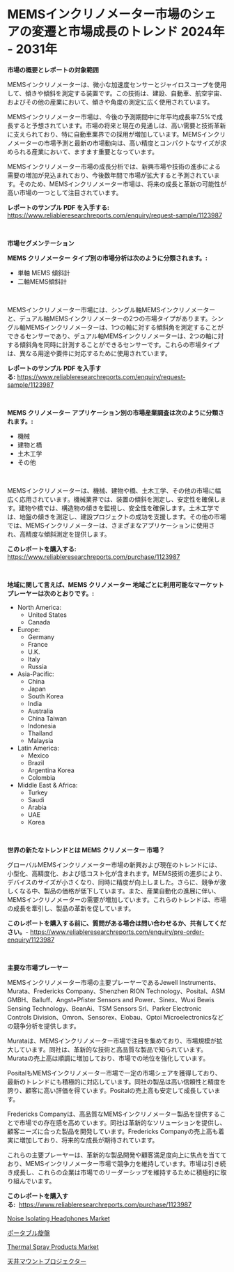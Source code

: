 <p><h1>MEMSインクリノメーター市場のシェアの変遷と市場成長のトレンド 2024年 - 2031年</h1></p><p><strong>市場の概要とレポートの対象範囲</strong></p>
<p><p>MEMSインクリノメーターは、微小な加速度センサーとジャイロスコープを使用して、傾きや傾斜を測定する装置です。この技術は、建設、自動車、航空宇宙、およびその他の産業において、傾きや角度の測定に広く使用されています。</p><p>MEMSインクリノメーター市場は、今後の予測期間中に年平均成長率7.5%で成長すると予想されています。市場の将来と現在の見通しは、高い需要と技術革新に支えられており、特に自動車業界での採用が増加しています。MEMSインクリノメーターの市場予測と最新の市場動向は、高い精度とコンパクトなサイズが求められる産業において、ますます重要となっています。</p><p>MEMSインクリノメーター市場の成長分析では、新興市場や技術の進歩による需要の増加が見込まれており、今後数年間で市場が拡大すると予測されています。そのため、MEMSインクリノメーター市場は、将来の成長と革新の可能性が高い市場の一つとして注目されています。</p></p>
<p><strong>レポートのサンプル PDF を入手する:</strong> <a href="https://www.reliableresearchreports.com/enquiry/request-sample/1123987">https://www.reliableresearchreports.com/enquiry/request-sample/1123987</a></p>
<p>&nbsp;</p>
<p><strong>市場セグメンテーション</strong></p>
<p><strong>MEMS クリノメーター タイプ別の市場分析は次のように分類されます。:</strong></p>
<p><ul><li>単軸 MEMS 傾斜計</li><li>二軸MEMS傾斜計</li></ul></p>
<p>&nbsp;</p>
<p><p>MEMSインクリノメーター市場には、シングル軸MEMSインクリノメーターと、デュアル軸MEMSインクリノメーターの2つの市場タイプがあります。シングル軸MEMSインクリノメーターは、1つの軸に対する傾斜角を測定することができるセンサーであり、デュアル軸MEMSインクリノメーターは、2つの軸に対する傾斜角を同時に計測することができるセンサーです。これらの市場タイプは、異なる用途や要件に対応するために使用されています。</p></p>
<p><strong>レポートのサンプル PDF を入手する:</strong>&nbsp;<a href="https://www.reliableresearchreports.com/enquiry/request-sample/1123987">https://www.reliableresearchreports.com/enquiry/request-sample/1123987</a></p>
<p>&nbsp;</p>
<p><strong> MEMS クリノメーター アプリケーション別の市場産業調査は次のように分類されます。:</strong></p>
<p><ul><li>機械</li><li>建物と橋</li><li>土木工学</li><li>その他</li></ul></p>
<p>&nbsp;</p>
<p><p>MEMSインクリノメーターは、機械、建物や橋、土木工学、その他の市場に幅広く応用されています。機械業界では、装置の傾斜を測定し、安定性を確保します。建物や橋では、構造物の傾きを監視し、安全性を確保します。土木工学では、地盤の傾きを測定し、建設プロジェクトの成功を支援します。その他の市場では、MEMSインクリノメーターは、さまざまなアプリケーションに使用され、高精度な傾斜測定を提供します。</p></p>
<p><strong>このレポートを購入する:</strong>&nbsp; <a href="https://www.reliableresearchreports.com/purchase/1123987">https://www.reliableresearchreports.com/purchase/1123987</a></p>
<p>&nbsp;</p>
<p><strong>地域に関して言えば、MEMS クリノメーター 地域ごとに利用可能なマーケットプレーヤーは次のとおりです。:</strong></p>
<p><ul>
    <li>
        North America:
        <ul>
            <li>United States</li>
            <li>Canada</li>
        </ul>
    </li>
    <li>
        Europe:
        <ul>
            <li>Germany</li>
            <li>France</li>
            <li>U.K.</li>
            <li>Italy</li>
            <li>Russia</li>
        </ul>
    </li>
    <li>
        Asia-Pacific:
        <ul>
            <li>China</li>
            <li>Japan</li>
            <li>South Korea</li>
            <li>India</li>
            <li>Australia</li>
            <li>China Taiwan</li>
            <li>Indonesia</li>
            <li>Thailand</li>
            <li>Malaysia</li>
        </ul>
    </li>
    <li>
        Latin America:
        <ul>
            <li>Mexico</li>
            <li>Brazil</li>
            <li>Argentina Korea</li>
            <li>Colombia</li>
        </ul>
    </li>
    <li>
        Middle East & Africa:
        <ul>
            <li>Turkey</li>
            <li>Saudi</li>
            <li>Arabia</li>
            <li>UAE</li>
            <li>Korea</li>
        </ul>
    </li>
    </ul></p>
<p>&nbsp;</p>
<p><strong>世界の新たなトレンドとは MEMS クリノメーター 市場？</strong></p>
<p><p>グローバルMEMSインクリノメーター市場の新興および現在のトレンドには、小型化、高精度化、および低コスト化が含まれます。MEMS技術の進歩により、デバイスのサイズが小さくなり、同時に精度が向上しました。さらに、競争が激しくなる中、製品の価格が低下しています。また、産業自動化の進展に伴い、MEMSインクリノメーターの需要が増加しています。これらのトレンドは、市場の成長を牽引し、製品の革新を促しています。</p></p>
<p><strong>このレポートを購入する前に、質問がある場合は問い合わせるか、共有してください。</strong>- <a href="https://www.reliableresearchreports.com/enquiry/pre-order-enquiry/1123987">https://www.reliableresearchreports.com/enquiry/pre-order-enquiry/1123987</a></p>
<p>&nbsp;</p>
<p><strong>主要な市場プレーヤー</strong></p>
<p><p>MEMSインクリノメーター市場の主要プレーヤーであるJewell Instruments、Murata、Fredericks Company、Shenzhen RION Technology、Posital、ASM GMBH、Balluff、Angst+Pfister Sensors and Power、Sinex、Wuxi Bewis Sensing Technology、BeanAi、TSM Sensors Srl、Parker Electronic Controls Division、Omron、Sensorex、Elobau、Optoi Microelectronicsなどの競争分析を提供します。</p><p>Murataは、MEMSインクリノメーター市場で注目を集めており、市場規模が拡大しています。同社は、革新的な技術と高品質な製品で知られています。Murataの売上高は順調に増加しており、市場での地位を強化しています。</p><p>PositalもMEMSインクリノメーター市場で一定の市場シェアを獲得しており、最新のトレンドにも積極的に対応しています。同社の製品は高い信頼性と精度を誇り、顧客に高い評価を得ています。Positalの売上高も安定して成長しています。</p><p>Fredericks Companyは、高品質なMEMSインクリノメーター製品を提供することで市場での存在感を高めています。同社は革新的なソリューションを提供し、顧客ニーズに合った製品を開発しています。Fredericks Companyの売上高も着実に増加しており、将来的な成長が期待されています。</p><p>これらの主要プレーヤーは、革新的な製品開発や顧客満足度向上に焦点を当てており、MEMSインクリノメーター市場で競争力を維持しています。市場は引き続き成長し、これらの企業は市場でのリーダーシップを維持するために積極的に取り組んでいます。</p></p>
<p><strong>このレポートを購入する:</strong>&nbsp;&nbsp;<a href="https://www.reliableresearchreports.com/purchase/1123987">https://www.reliableresearchreports.com/purchase/1123987</a></p>
<p><p><a href="https://github.com/wusalecollins540tpqoz/Market-Research-Report-List-1/blob/main/noise-isolating-headphones-market.md">Noise Isolating Headphones Market</a></p><p><a href="https://github.com/ppmazlotr77499/Market-Research-Report-List-1/blob/main/2127744189865.md">ポータブル旋盤</a></p><p><a href="https://github.com/kathiaseamanalvaradovlprc2h/Market-Research-Report-List-1/blob/main/thermal-spray-products-market.md">Thermal Spray Products Market</a></p><p><a href="https://github.com/joaejkdzgyljvo6/Market-Research-Report-List-1/blob/main/9080758189866.md">天井マウントプロジェクター</a></p></p>